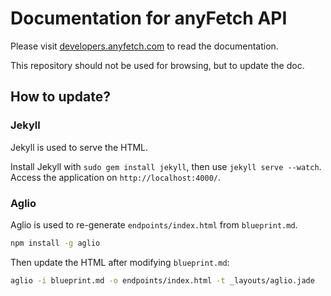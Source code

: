 # Documentation for anyFetch API

Please visit [developers.anyfetch.com](http://developers.anyfetch.com) to read the documentation.

This repository should not be used for browsing, but to update the doc.

## How to update?

### Jekyll
Jekyll is used to serve the HTML.

Install Jekyll with `sudo gem install jekyll`, then use `jekyll serve --watch`.
Access the application on `http://localhost:4000/`.

### Aglio
Aglio is used to re-generate `endpoints/index.html` from `blueprint.md`.

```sh
npm install -g aglio
```

Then update the HTML after modifying `blueprint.md`:

```sh
aglio -i blueprint.md -o endpoints/index.html -t _layouts/aglio.jade
```

